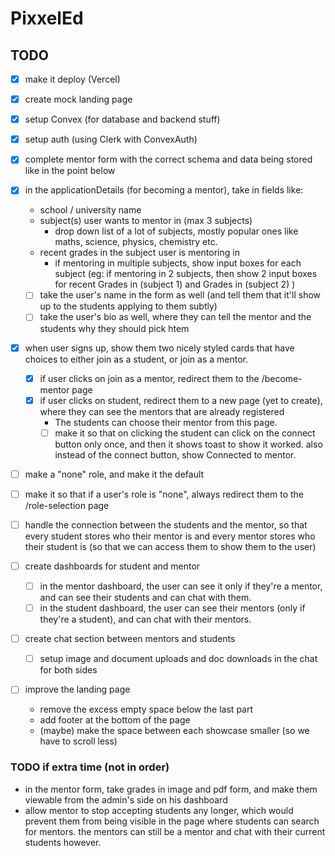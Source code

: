 # PixxelEd

## TODO

- [x] make it deploy (Vercel)
- [x] create mock landing page
- [x] setup Convex (for database and backend stuff)
- [x] setup auth (using Clerk with ConvexAuth)

- [x] complete mentor form with the correct schema and data being stored like in the point below
- [x] in the applicationDetails (for becoming a mentor), take in fields like: 
    - school / university name
    - subject(s) user wants to mentor in (max 3 subjects)
        - drop down list of a lot of subjects, mostly popular ones like maths, science, physics, chemistry etc.
    - recent grades in the subject user is mentoring in
        - if mentoring in multiple subjects, show input boxes for each subject (eg: if mentoring in 2 subjects, then show 2 input boxes for recent Grades in (subject 1) and Grades in (subject 2) )
    - [ ] take the user's name in the form as well (and tell them that it'll show up to the students applying to them subtly) 
    - [ ] take the user's bio as well, where they can tell the mentor and the students why they should pick htem

- [x] when user signs up, show them two nicely styled cards that have choices to either join as a student, or join as a mentor. 
    - [x] if user clicks on join as a mentor, redirect them to the /become-mentor page
    - [x] if user clicks on student, redirect them to a new page (yet to create), where they can see the mentors that are already registered
        - The students can choose their mentor from this page.
        - [ ] make it so that on clicking the student can click on the connect button only once, and then it shows toast to show it worked. also instead of the connect button, show Connected to mentor.

- [ ] make a "none" role, and make it the default
- [ ] make it so that if a user's role is "none", always redirect them to the /role-selection page

- [ ] handle the connection between the students and the mentor, so that every student stores who their mentor is and every mentor stores who their student is (so that we can access them to show them to the user)

- [ ] create dashboards for student and mentor
    - [ ] in the mentor dashboard, the user can see it only if they're a mentor, and can see their students and can chat with them.
    - [ ] in the student dashboard, the user can see their mentors (only if they're a student), and can chat with their mentors.

- [ ] create chat section between mentors and students
    - [ ] setup image and document uploads and doc downloads in the chat for both sides

- [ ] improve the landing page
    - remove the excess empty space below the last part
    - add footer at the bottom of the page
    - (maybe) make the space between each showcase smaller (so we have to scroll less)

### TODO if extra time (not in order)

- in the mentor form, take grades in image and pdf form, and make them viewable from the admin's side on his dashboard
- allow mentor to stop accepting students any longer, which would prevent them from being visible in the page where students can search for mentors. the mentors can still be a mentor and chat with their current students however.

